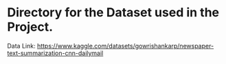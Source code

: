 # Directory for the Dataset used in the Project.

Data Link: https://www.kaggle.com/datasets/gowrishankarp/newspaper-text-summarization-cnn-dailymail
